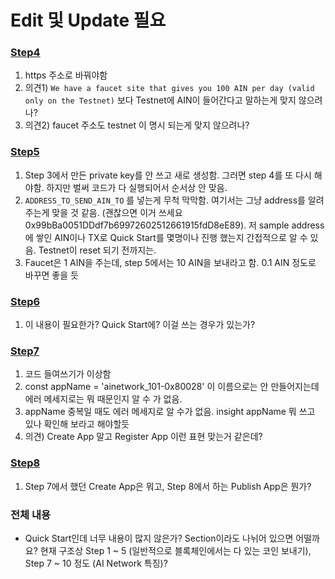 # Edit 및 Update 필요

### [Step4](https://docs.ainetwork.ai/ain-blockchain/developer-guide/getting-started#step-4.-get-ain-for-free)

1. https 주소로 바꿔야함
2. 의견1) `We have a faucet site that gives you 100 AIN per day (valid only on the Testnet)` 보다 Testnet에 AIN이 들어간다고 말하는게 맞지 않으려나?
3. 의견2) faucet 주소도 testnet 이 명시 되는게 맞지 않으려나?

### [Step5](https://docs.ainetwork.ai/ain-blockchain/developer-guide/getting-started#step-5.-transfer-ain)

1. Step 3에서 만든 private key를 안 쓰고 새로 생성함. 그러면 step 4를 또 다시 해야함. 하지만 벌써 코드가 다 실행되어서 순서상 안 맞음.
2. `ADDRESS_TO_SEND_AIN_TO` 를 넣는게 무척 막막함. 여기서는 그냥 address를 알려주는게 맞을 것 같음. (괜찮으면 이거 쓰세요 0x99bBa0051DDdf7b69972602512661915fdD8eE89). 저 sample address에 쌓인 AIN이나 TX로 Quick Start를 몇명이나 진행 했는지 간접적으로 알 수 있음. Testnet이 reset 되기 전까지는.
3. Faucet은 1 AIN을 주는데, step 5에서는 10 AIN을 보내라고 함. 0.1 AIN 정도로 바꾸면 좋을 듯

### [Step6](https://docs.ainetwork.ai/ain-blockchain/developer-guide/getting-started#step-6.-optional-setting-the-nonce-of-your-transaction)

1. 이 내용이 필요한가? Quick Start에? 이걸 쓰는 경우가 있는가?

### [Step7](https://docs.ainetwork.ai/ain-blockchain/developer-guide/getting-started#step-7.-create-your-own-app)

1. 코드 들여쓰기가 이상함
2. const appName = 'ainetwork_101-0x80028' 이 이름으로는 안 만들어지는데 에러 메세지로는 뭐 때문인지 알 수 가 없음.
3. appName 중복일 때도 에러 메세지로 알 수가 없음. insight appName 뭐 쓰고 있나 확인해 보라고 해야할듯
4. 의견) Create App 말고 Register App 이런 표현 맞는거 같은데?

### [Step8](https://docs.ainetwork.ai/ain-blockchain/developer-guide/getting-started#step-8.-publish-your-own-app)

1. Step 7에서 했던 Create App은 뭐고, Step 8에서 하는 Publish App은 뭔가?

### 전체 내용

- Quick Start인데 너무 내용이 많지 않은가? Section이라도 나뉘어 있으면 어떨까요? 현재 구조상 Step 1 ~ 5 (일반적으로 블록체인에서는 다 있는 코인 보내기), Step 7 ~ 10 정도 (AI Network 특징)?
